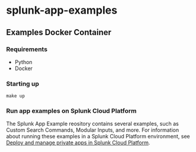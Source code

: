 # splunk-app-examples

## Examples Docker Container

### Requirements

- Python
- Docker

### Starting up

```
make up
```

### Run app examples on Splunk Cloud Platform
The Splunk App Example reository contains several examples, such as Custom Search Commands, Modular Inputs, and more. For information about running these examples in a Splunk Cloud Platform environment, see [Deploy and manage private apps in Splunk Cloud Platform](https://dev.splunk.com/enterprise/docs/releaseapps/manageprivatecloud/).
